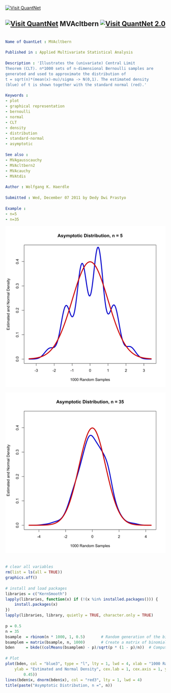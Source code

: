 
[<img src="https://github.com/QuantLet/Styleguide-and-Validation-procedure/blob/master/pictures/banner.png" alt="Visit QuantNet">](http://quantlet.de/index.php?p=info)

## [<img src="https://github.com/QuantLet/Styleguide-and-Validation-procedure/blob/master/pictures/qloqo.png" alt="Visit QuantNet">](http://quantlet.de/) **MVAcltbern** [<img src="https://github.com/QuantLet/Styleguide-and-Validation-procedure/blob/master/pictures/QN2.png" width="60" alt="Visit QuantNet 2.0">](http://quantlet.de/d3/ia)

```yaml

Name of QuantLet : MVAcltbern

Published in : Applied Multivariate Statistical Analysis

Description : 'Illustrates the (univariate) Central Limit
Theorem (CLT). n*1000 sets of n-dimensional Bernoulli samples are
generated and used to approximate the distribution of
t = sqrt(n)*(mean(x)-mu)/sigma -> N(0,1). The estimated density
(blue) of t is shown together with the standard normal (red).'

Keywords :
- plot
- graphical representation
- bernoulli
- normal
- CLT
- density
- distribution
- standard-normal
- asymptotic

See also :
- MVAgausscauchy
- MVAcltbern2
- MVAcauchy
- MVAtdis

Author : Wolfgang K. Haerdle

Submitted : Wed, December 07 2011 by Dedy Dwi Prastyo

Example :
- n=5
- n=35
```

![Picture1](MVAcltbern_1-1.png)

![Picture2](MVAcltbern_2-1.png)


```r

# clear all variables
rm(list = ls(all = TRUE))
graphics.off()

# install and load packages
libraries = c("KernSmooth")
lapply(libraries, function(x) if (!(x %in% installed.packages())) {
    install.packages(x)
})
lapply(libraries, library, quietly = TRUE, character.only = TRUE)

p = 0.5
n = 35
bsample  = rbinom(n * 1000, 1, 0.5)       # Random generation of the binomial distribution with parameters 1000*n and 0.5
bsamplem = matrix(bsample, n, 1000)       # Create a matrix of binomial random variables
bden     = bkde((colMeans(bsamplem) - p)/sqrt(p * (1 - p)/n))  # Compute kernel density estimate

# Plot
plot(bden, col = "blue3", type = "l", lty = 1, lwd = 4, xlab = "1000 Random Samples", 
    ylab = "Estimated and Normal Density", cex.lab = 1, cex.axis = 1, ylim = c(0, 
        0.45))
lines(bden$x, dnorm(bden$x), col = "red3", lty = 1, lwd = 4)  
title(paste("Asymptotic Distribution, n =", n)) 

```
